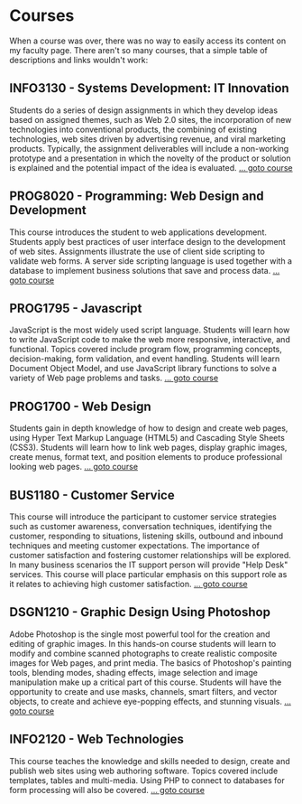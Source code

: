 Courses
=======

When a course was over, there was no way to easily access its content on my faculty page. There aren't so many courses, that a simple table of descriptions and links wouldn't work:


INFO3130 - Systems Development: IT Innovation
-------

Students do a series of design assignments in which they develop ideas based on assigned themes, such as Web 2.0 sites, the incorporation of new technologies into conventional products, the combining of existing technologies, web sites driven by advertising revenue, and viral marketing products. Typically, the assignment deliverables will include a non-working prototype and a presentation in which the novelty of the product or solution is explained and the potential impact of the idea is evaluated. [... goto course](INFO3130)

PROG8020 - Programming: Web Design and Development
-------

This course introduces the student to web applications development. Students apply best practices of user interface design to the development of web sites. Assignments illustrate the use of client side scripting to validate web forms. A server side scripting language is used together with a database to implement business solutions that save and process data. [... goto course](PROG8020)


PROG1795 - Javascript
-----

JavaScript is the most widely used script language. Students will learn how to write JavaScript code to make the web more responsive, interactive, and functional. Topics covered include program flow, programming concepts, decision-making, form validation, and event handling. Students will learn Document Object Model, and use JavaScript library functions to solve a variety of Web page problems and tasks. [... goto course](PROG1795)
 

PROG1700 - Web Design
-----

Students gain in depth knowledge of how to design and create web pages, using Hyper Text Markup Language (HTML5) and Cascading Style Sheets (CSS3). Students will learn how to link web pages, display graphic images, create menus, format text, and position elements to produce professional looking web pages. [... goto course](PROG1700)

BUS1180 - Customer Service
---------

This course will introduce the participant to customer service strategies such as customer awareness, conversation techniques, identifying the customer, responding to situations, listening skills, outbound and inbound techniques and meeting customer expectations. The importance of customer satisfaction and fostering customer relationships will be explored. In many business scenarios the IT support person will provide "Help Desk" services. This course will place particular emphasis on this support role as it relates to achieving high customer satisfaction. [... goto course](BUS1180)

DSGN1210 - Graphic Design Using Photoshop
-----------

Adobe Photoshop is the single most powerful tool for the creation and editing of graphic images. In this hands-on course students will learn to modify and combine scanned photographs to create realistic composite images for Web pages, and print media. The basics of Photoshop's painting tools, blending modes, shading effects, image selection and image manipulation make up a critical part of this course. Students will have the opportunity to create and use masks, channels, smart filters, and vector objects, to create and achieve eye-popping effects, and stunning visuals. [... goto course](DSGN1210)

INFO2120 - Web Technologies
---------

This course teaches the knowledge and skills needed to design, create and publish web sites using web authoring software. Topics covered include templates, tables and multi-media. Using PHP to connect to databases for form processing will also be covered. [... goto course](INFO2120)

